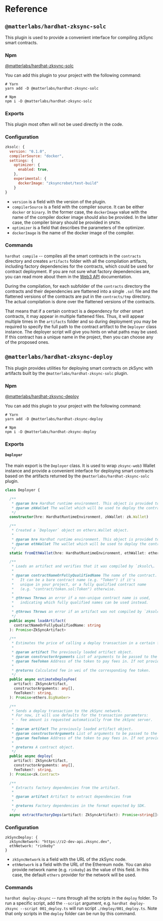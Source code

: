 # Reference

## `@matterlabs/hardhat-zksync-solc`

This plugin is used to provide a convenient interface for compiling zkSync smart contracts.

### Npm

[@matterlabs/hardhat-zksync-solc](https://www.npmjs.com/package/@matterlabs/hardhat-zksync-solc)

You can add this plugin to your project with the following command:

```
# Yarn
yarn add -D @matterlabs/hardhat-zksync-solc

# Npm
npm i -D @matterlabs/hardhat-zksync-solc
```

### Exports

This plugin most often will not be used directly in the code.

### Configuration

```js
zksolc: {
  version: "0.1.0",
  compilerSource: "docker",
  settings: {
    optimizer: {
      enabled: true,
    },
    experimental: {
      dockerImage: "zksyncrobot/test-build"
    }
}
```

- `version` is a field with the version of the plugin.
- `compilerSource` is a field with the compiler source. It can be either `docker` or `binary`. In the former case, the `dockerImage` value with the name of the compiler docker image should also be provided. In the latter case, the compiler binary should be provided in `$PATH`.
- `optimizer` is a field that describes the parameters of the optimizer.
- `dockerImage` is the name of the docker image of the compiler.

### Commands

`hardhat compile` -- compiles all the smart contracts in the `contracts` directory and creates `artifacts` folder with all the compilation artifacts, including factory dependencies for the contracts, which could be used for contract deployment. If you are not sure what factory dependencies are, you can read more about them in the [Web3 API](../api.md) documentation.

During the compilation, for each subfolder of the `contracts` directory the contracts and their dependencies are flattened into a single `.sol` file and the flattened versions of the contracts are put in the `contracts/tmp` directory. The actual compilation is done over the flattened versions of the contracts.

That means that if a certain contract is a dependency for other smart contracts, it may appear in multiple flattened files. Thus, it will appear multiple times in the `artifacts` folder and so during deployment you may be required to specify the full path to the contract artifact to the `Deployer` class instance. The deployer script will give you hints on what paths may be used. If this contract has a unique name in the project, then you can choose any of the proposed ones.

## `@matterlabs/hardhat-zksync-deploy`

This plugin provides utilities for deploying smart contracts on zkSync with artifacts built by the `@matterlabs/hardhat-zksync-solc` plugin.

### Npm

[@matterlabs/hardhat-zksync-deploy](https://www.npmjs.com/package/@matterlabs/hardhat-zksync-deploy)

You can add this plugin to your project with the following command:

```
# Yarn
yarn add -D @matterlabs/hardhat-zksync-deploy

# Npm
npm i -D @matterlabs/hardhat-zksync-deploy
```

### Exports

#### `Deployer`

The main export is the `Deployer` class. It is used to wrap `zksync-web3` Wallet instance and provide a convenient interface for deploying smart contracts based on the artifacts returned by the `@matterlabs/hardhat-zksync-solc` plugin.

```typescript
class Deployer {

  /**
   * @param hre Hardhat runtime environment. This object is provided to scripts by hardhat itself.
   * @param zkWallet The wallet which will be used to deploy the contracts.
   */
  constructor(hre: HardhatRuntimeEnvironment, zkWallet: zk.Wallet)

  /**
   * Created a `Deployer` object on ethers.Wallet object.
   *
   * @param hre Hardhat runtime environment. This object is provided to scripts by hardhat itself.
   * @param ethWallet The wallet which will be used to deploy the contracts.
   */
  static fromEthWallet(hre: HardhatRuntimeEnvironment, ethWallet: ethers.Wallet)

  /**
   * Loads an artifact and verifies that it was compiled by `zksolc\.
   *
   * @param contractNameOrFullyQualifiedName The name of the contract.
   *   It can be a bare contract name (e.g. "Token") if it's
   *   unique in your project, or a fully qualified contract name
   *   (e.g. "contract/token.sol:Token") otherwise.
   *
   * @throws Throws an error if a non-unique contract name is used,
   *   indicating which fully qualified names can be used instead.
   *
   * @throws Throws an error if an artifact was not compiled by `zksolc`.
   */
  public async loadArtifact(
    contractNameOrFullyQualifiedName: string
  ): Promise<ZkSyncArtifact>

  /**
   * Estimates the price of calling a deploy transaction in a certain fee token.
   *
   * @param artifact The previously loaded artifact object.
   * @param constructorArguments List of arguments to be passed to the contract constructor.
   * @param feeToken Address of the token to pay fees in. If not provided, defaults to ETH.
   *
   * @returns Calculated fee in wei of the corresponding fee token.
   */
  public async estimateDeployFee(
    artifact: ZkSyncArtifact,
    constructorArguments: any[],
    feeToken?: string,
  ): Promise<ethers.BigNumber>

  /**
   * Sends a deploy transaction to the zkSync network.
   * For now, it will use defaults for the transaction parameters:
   * - fee amount is requested automatically from the zkSync server.
   *
   * @param artifact The previously loaded artifact object.
   * @param constructorArguments List of arguments to be passed to the contract constructor.
   * @param feeToken Address of the token to pay fees in. If not provided, defaults to ETH.
   *
   * @returns A contract object.
   */
  public async deploy(
    artifact: ZkSyncArtifact,
    constructorArguments: any[],
    feeToken?: string,
  ): Promise<zk.Contract>

  /**
   * Extracts factory dependencies from the artifact.
   *
   * @param artifact Artifact to extract dependencies from
   *
   * @returns Factory dependencies in the format expected by SDK.
   */
  async extractFactoryDeps(artifact: ZkSyncArtifact): Promise<string[]>
```

### Configuration

```
zkSyncDeploy: {
  zkSyncNetwork: "https://z2-dev-api.zksync.dev",
  ethNetwork: "rinkeby"
}
```

- `zkSyncNetwork` is a field with the URL of the zkSync node.
- `ethNetwork` is a field with the URL of the Ethereum node. You can also provide network name (e.g. `rinkeby`) as the value of this field. In this case, the default `ethers` provider for the network will be used.

### Commands

`hardhat deploy-zksync` -- runs through all the scripts in the `deploy` folder. To run a specific script, add the `--script` argument, e.g. `hardhat deploy-zksync --script 001_deploy.ts` will run script `./deploy/001_deploy.ts`. Note that only scripts in the `deploy` folder can be run by this command.

